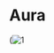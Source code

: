 # Aura

(![1](https://github.com/44erHaze/Aura/assets/142980192/3d11ad83-aaf2-4594-b301-9769ab55e57e)

